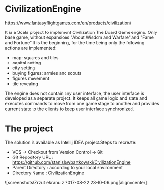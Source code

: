 # CivilizationEngine

https://www.fantasyflightgames.com/en/products/civilization/

It is a Scala project to implement Civilization The Board Game engine. Only base game, without expansions "About Wisdom and Warfare" and "Fame and Fortune"
It is the beginning, for the time being only the following actions are implemented:
* map: squares and tiles
* capital setting
* city setting
* buying figures: armies and scouts
* figures movement
* tile revealing

The engine does not contain any user interface, the user interface is developed as a separate project. It keeps all game logic and state and executes commands to move from one game stage to another and provides current state to the clients to keep user interface synchronized.

# The project

The solution is available as Intellij IDEA project.Steps to recreate:
- VCS -> Checkout from Version Control -> Git
- Git Repository URL : https://github.com/stanislawbartkowski/CivilizationEngine
- Parent Directory : according to your local environment
- Directory Name : CivilizationEngine

 ![screenshots/Zrzut ekranu z 2017-08-22 23-10-06.png|align=center]







